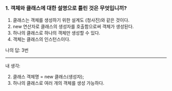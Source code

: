 ### 1. 객체와 클래스에 대한 설명으로 틀린 것은 무엇입니끼?

1. 클래스는 객체를 생성하기 위한 설계도 (청사진)와 같은 것이다.
2. new 연산자로 클래스의 생성자를 호출함으로써 객체가 생성된다.
3. 하나의 클래스로 하나의 객체만 생성할 수 있다.
4. 객체는 클래스의 인스턴스이다.

나의 답: 3번

---
내 생각:

2. 클래스 객체명 = new 클래스(생성자);
3. 하나의 클래스로 여러 개의 객체를 생성 가능하다.
